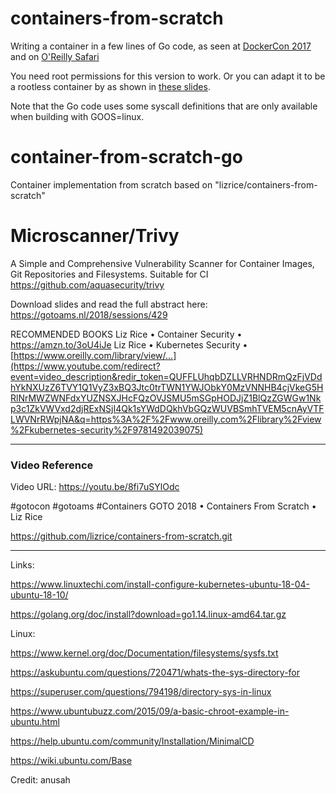 # containers-from-scratch
Writing a container in a few lines of Go code, as seen at [DockerCon 2017](https://www.youtube.com/watch?v=MHv6cWjvQjM&t=1316s) and on [O'Reilly Safari](https://www.safaribooksonline.com/library/view/how-to-containerize/9781491982310/)

You need root permissions for this version to work. Or you can adapt it to be a rootless container by as shown in [these slides](https://speakerdeck.com/lizrice/rootless-containers-from-scratch). 

Note that the Go code uses some syscall definitions that are only available when building with GOOS=linux.


# container-from-scratch-go
Container implementation from scratch based on "lizrice/containers-from-scratch"

# Microscanner/Trivy 
A Simple and Comprehensive Vulnerability Scanner for Container Images, Git Repositories and Filesystems. Suitable for CI
https://github.com/aquasecurity/trivy

Download slides and read the full abstract here:
https://gotoams.nl/2018/sessions/429

RECOMMENDED BOOKS
Liz Rice • Container Security • https://amzn.to/3oU4iJe
Liz Rice • Kubernetes Security • [https://www.oreilly.com/library/view/...](https://www.youtube.com/redirect?event=video_description&redir_token=QUFFLUhqbDZLLVRHNDRmQzFjVDdhYkNXUzZ6TVY1Q1VyZ3xBQ3Jtc0trTWN1YWJObkY0MzVNNHB4cjVkeG5HRlNrMWZWNFdxYUZNSXJHcFQzOVJSMU5mSGpHODJjZ1BlQzZGWGw1Nkp3c1ZkVWVxd2djRExNSjI4Qk1sYWdDQkhVbGQzWUVBSmhTVEM5cnAyVTFLWVNrRWpjNA&q=https%3A%2F%2Fwww.oreilly.com%2Flibrary%2Fview%2Fkubernetes-security%2F9781492039075)

---

### Video Reference ##
Video URL: https://youtu.be/8fi7uSYlOdc

#gotocon #gotoams #Containers
GOTO 2018 • Containers From Scratch • Liz Rice

https://github.com/lizrice/containers-from-scratch.git


---


Links:

https://www.linuxtechi.com/install-configure-kubernetes-ubuntu-18-04-ubuntu-18-10/

https://golang.org/doc/install?download=go1.14.linux-amd64.tar.gz



Linux:

https://www.kernel.org/doc/Documentation/filesystems/sysfs.txt

https://askubuntu.com/questions/720471/whats-the-sys-directory-for

https://superuser.com/questions/794198/directory-sys-in-linux

https://www.ubuntubuzz.com/2015/09/a-basic-chroot-example-in-ubuntu.html




https://help.ubuntu.com/community/Installation/MinimalCD

https://wiki.ubuntu.com/Base

Credit: anusah


